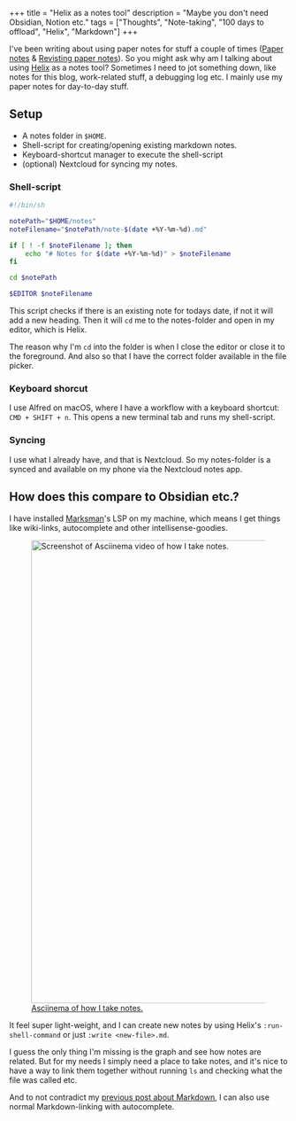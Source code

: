 +++
title = "Helix as a notes tool"
description = "Maybe you don't need Obsidian, Notion etc."
tags = ["Thoughts", "Note-taking", "100 days to offload", "Helix", "Markdown"]
+++

I've been writing about using paper notes for stuff a couple of times ([Paper
notes][pn_post] & [Revisting paper notes][pn_post2]). So you might ask why am I
talking about using [Helix][helix] as a notes tool? Sometimes I need to jot
something down, like notes for this blog, work-related stuff, a debugging log
etc. I mainly use my paper notes for day-to-day stuff.

## Setup

- A notes folder in `$HOME`.
- Shell-script for creating/opening existing markdown notes.
- Keyboard-shortcut manager to execute the shell-script
- (optional) Nextcloud for syncing my notes.

### Shell-script

```bash
#!/bin/sh

notePath="$HOME/notes"
noteFilename="$notePath/note-$(date +%Y-%m-%d).md"

if [ ! -f $noteFilename ]; then
    echo "# Notes for $(date +%Y-%m-%d)" > $noteFilename
fi

cd $notePath

$EDITOR $noteFilename
```

This script checks if there is an existing note for todays date, if not it will
add a new heading. Then it will `cd` me to the notes-folder and open in my
editor, which is Helix.

The reason why I'm `cd` into the folder is when I close the editor or close it
to the foreground. And also so that I have the correct folder available in the
file picker.

### Keyboard shorcut

I use Alfred on macOS, where I have a workflow with a keyboard shortcut:
`CMD + SHIFT + n`. This opens a new terminal tab and runs my shell-script.

### Syncing

I use what I already have, and that is Nextcloud. So my notes-folder is a synced
and available on my phone via the Nextcloud notes app.

## How does this compare to Obsidian etc.?

I have installed [Marksman][marksman]'s LSP on my machine, which means I get
things like wiki-links, autocomplete and other intellisense-goodies.

<a href="https://asciinema.org/a/xKDVQMY8fiaYRJK5g6fZrhdbO">
    <figure>
        <img
            src="https://asciinema.org/a/xKDVQMY8fiaYRJK5g6fZrhdbO.png"
            width="836"
            alt="Screenshot of Asciinema video of how I take notes."/>
        <figcaption>
            Asciinema of how I take notes.
        </figcaption>
    </figure>
</a>

It feel super light-weight, and I can create new notes by using Helix's
`:run-shell-command` or just `:write <new-file>.md`.

I guess the only thing I'm missing is the graph and see how notes are related.
But for my needs I simply need a place to take notes, and it's nice to have a
way to link them together without running `ls` and checking what the file was
called etc.

And to not contradict my [previous post about Markdown][mk_post], I can also use
normal Markdown-linking with autocomplete.

[pn_post]: /blog/paper-notes
[pn_post2]: /blog/revisting-paper-notes
[helix]: https://helix-editor.com/
[marksman]: https://github.com/artempyanykh/marksman
[mk_post]: /blog/use-markdown-with-markdown
